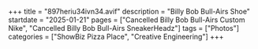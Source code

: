 +++
title = "897heriu34ivn34.avif"
description = "Billy Bob Bull-Airs Shoe"
startdate = "2025-01-21"
pages = ["Cancelled Billy Bob Bull-Airs Custom Nike", "Cancelled Billy Bob Bull-Airs SneakerHeadz"]
tags = ["Photos"]
categories = ["ShowBiz Pizza Place", "Creative Engineering"]
+++
